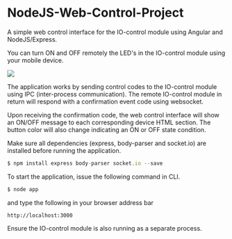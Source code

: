 # NodeJS-Web-Control-Project

A simple web control interface for the IO-control module using Angular and NodeJS/Express.

You can turn ON and OFF remotely the LED's in the IO-control module using your mobile device.

![](https://github.com/EdoLabWorks/ximgs/blob/master/NodeWebControl.png)

The application works by sending control codes to the IO-control module using IPC (inter-process communication).  The remote IO-control module in return will respond with a confirmation event code using websocket.

Upon receiving the confirmation code, the web control interface will show an ON/OFF message to each corresponding device HTML section. The button color will also change indicating an ON or OFF state condition.      

Make sure all dependencies (express, body-parser and socket.io) are installed before running the application.
~~~js
$ npm install express body-parser socket.io --save
~~~~


To start the application, issue the following command in CLI.   
~~~js
$ node app
~~~~

and type the following in your browser address bar 
~~~~
http://localhost:3000 
~~~~


Ensure the IO-control module is also running as a separate process.



